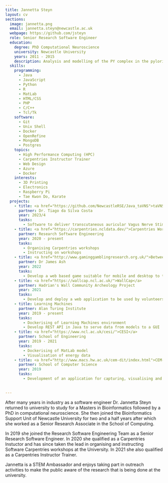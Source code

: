 ```yaml
---
title: Jannetta Steyn
layout: cv
sections:
  image: jannetta.png
  email: jannetta.steyn@newcastle.ac.uk
  webpage: https://github.com/jsteyn
  role: Senior Research Software Engineer
  education:
    degree: PhD Computational Neuroscience
    university: Newcastle University
    years: 2011 - 2015
    description: Analysis and modelling of the PY complex in the pyloric circuit of the crab stomatogastric ganglion
  skills:
    programming:
      - Java
      - JavaScript
      - Python
      - R
      - MatLab
      - HTML/CSS
      - PHP
      - C/C++
      - Tcl/Tk
    software:
      - Git
      - Unix Shell
      - Docker
      - OpenRefine
      - MongoDB
      - Postgres
    topics:
      - High Performance Computing (HPC)
      - Carpentries Instructor Trainer
      - Web Design
      - Azure
      - Docker
    interests:
      - 3D Printing
      - Electronics
      - Raspberry Pi
      - Tae Kwon Do, Karate
  projects:
    - title: <a href="https://github.com/NewcastleRSE/Java_taVNS">taVNS CloseNIT</a>
      partner: Dr. Tiago da Silva Costa
      year: 2023/4
      tasks:
        - Software to deliver transcutaneous auricular Vagus Nerve Stimulation.   
    - title: <a href="https://carpentries.ncldata.dev/">Carpentries Workshops</a>
      partner: Research Software Engineering
      year: 2020 - present
      tasks:
        - Organising Carpentries workshops
        - Instructing on workshops
    - title: <a href="http://www.gaminggamblingresearch.org.uk/">Between Gaming and Gambling</a>
      partner: Dr James Ash
      year: 2022
      tasks:
        - Develop a web based game suitable for mobile and desktop to teach parents and children about the mechanics of lootboxes.
    - title: <a href="https://wallcap.ncl.ac.uk/">WallCap</a>
      partner: Hadrian's Wall Community Archeology Project
      year: 2021
      tasks:
        - Develop and deploy a web application to be used by volunteers for capturing data about stones that are or were part of Hadrian's wall
    - title: Learning Machines
      partner: Alan Turing Institute
      year: 2019 - present
      tasks:
        - Dockerising of Learning Machines environment
        - Develop REST API in Java to serve data from models to a GUI
    - title: <a href="https://www.ncl.ac.uk/cesi/">CESI</a>
      partner: School of Engineering
      year: 2019 - 2021
      tasks:
        - Dockerising of MatLab model
        - Visualisation of energy data
    - title: <a href="http://www.macs.hw.ac.uk/cem-dit/index.html">CEM-DIT</a>
      partner: School of Computer Science
      year: 2019
      tasks:
        - Development of an application for capturing, visualising and manipulating provenance that can be used by decision makers for emergency management
        
    
---
```

After many years in industry as a software engineer Dr. Jannetta Steyn returned to university to study for a Masters in Bioinformatics followed by a PhD in computational neuroscience. She then joined the Bioinformatics Support Unit of Newcastle University for two and a half years after which she worked as a Senior Research Associate in the School of Computing.

In 2019 she joined the Research Software Engineering Team as a Senior Research Software Engineer. In 2020 she qualified as a Carpentries Instuctor and has since taken the lead in organising and instructing Software Carpentries workshops at the University. In 2021 she also qualified as a Carpentries Instructor Trainer.

Jannetta is a STEM Ambassador and enjoys taking part in outreach activities to make the public aware of the research that is being done at the university.
